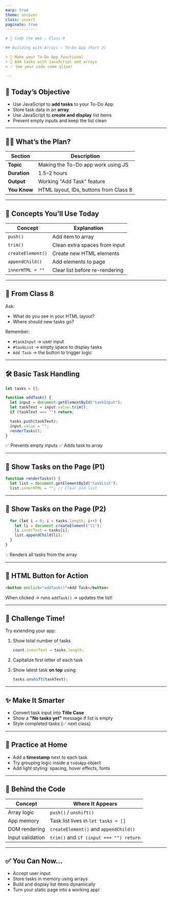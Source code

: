 ```yaml
---
marp: true
theme: uncover
class: invert
paginate: true
--------------

# 🏫 Code the Web – Class 9

## Building with Arrays – To-Do App (Part 2)

> 🎯 Make your To-Do App functional
> 🧠 Add tasks with JavaScript and arrays
> ✅ See your code come alive!

---
```


## 🎯 Today’s Objective

* Use JavaScript to **add tasks** to your To-Do App
* Store task data in an **array**
* Use JavaScript to **create and display** list items
* Prevent empty inputs and keep the list clean

---

## 🧑‍🏫 What’s the Plan?

| Section      | Description                            |
| ------------ | -------------------------------------- |
| **Topic**    | Making the To-Do app work using JS     |
| **Duration** | 1.5–2 hours                            |
| **Output**   | Working "Add Task" feature             |
| **You Know** | HTML layout, IDs, buttons from Class 8 |

---

## 📖 Concepts You’ll Use Today

| Concept           | Explanation                    |
| ----------------- | ------------------------------ |
| `push()`          | Add item to array              |
| `trim()`          | Clean extra spaces from input  |
| `createElement()` | Create new HTML elements       |
| `appendChild()`   | Add elements to page           |
| `innerHTML = ""`  | Clear list before re-rendering |

---

## 🔁 From Class 8

Ask:

* What do you see in your HTML layout?
* Where should new tasks go?

Remember:

* `#taskInput` → user input
* `#taskList` → empty space to display tasks
* `Add Task` → the button to trigger logic

---

## 🛠️ Basic Task Handling

```js
let tasks = [];

function addTask() {
  let input = document.getElementById("taskInput");
  let taskText = input.value.trim();
  if (taskText === "") return;

  tasks.push(taskText);
  input.value = "";
  renderTasks();
}
```

✅ Prevents empty inputs
✅ Adds task to array

---

## 🔁 Show Tasks on the Page (P1)

```js
function renderTasks() {
  let list = document.getElementById("taskList");
  list.innerHTML = ""; // Clear old list
```

---

## 🔁 Show Tasks on the Page (P2)

```js
  for (let i = 0; i < tasks.length; i++) {
    let li = document.createElement("li");
    li.innerText = tasks[i];
    list.appendChild(li);
  }
}
```

💡 Renders all tasks from the array

---

## 🔘 HTML Button for Action

```html
<button onclick="addTask()">Add Task</button>
```

When clicked → runs `addTask()` → updates the list!

---

## 🧪 Challenge Time!

Try extending your app:

1. Show total number of tasks

   ```js
   count.innerText = tasks.length;
   ```
2. Capitalize first letter of each task
3. Show latest task **on top** using:

   ```js
   tasks.unshift(taskText);
   ```

---

## ✨ Make It Smarter

* Convert task input into **Title Case**
* Show a **"No tasks yet"** message if list is empty
* Style completed tasks (✅ next class)

---

## 📝 Practice at Home

* Add a **timestamp** next to each task
* Try grouping logic inside a `todoApp` object
* Add light styling: spacing, hover effects, fonts

---

## 🧠 Behind the Code

| Concept          | Where It Appears                        |
| ---------------- | --------------------------------------- |
| Array logic      | `push()` / `unshift()`                  |
| App memory       | Task list lives in `let tasks = []`     |
| DOM rendering    | `createElement()` and `appendChild()`   |
| Input validation | `trim()` and `if (input === "") return` |

---

## ✅ You Can Now\...

* Accept user input
* Store tasks in memory using arrays
* Build and display list items dynamically
* Turn your static page into a working app!

